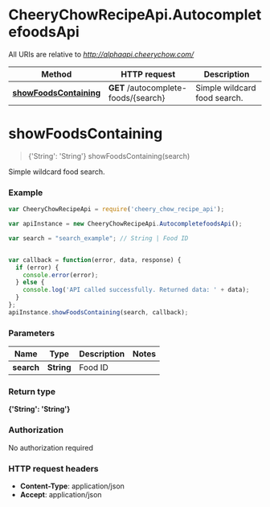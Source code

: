 # CheeryChowRecipeApi.AutocompletefoodsApi

All URIs are relative to *http://alphaapi.cheerychow.com/*

Method | HTTP request | Description
------------- | ------------- | -------------
[**showFoodsContaining**](AutocompletefoodsApi.md#showFoodsContaining) | **GET** /autocomplete-foods/{search} | Simple wildcard food search.


<a name="showFoodsContaining"></a>
# **showFoodsContaining**
> {&#39;String&#39;: &#39;String&#39;} showFoodsContaining(search)

Simple wildcard food search.

### Example
```javascript
var CheeryChowRecipeApi = require('cheery_chow_recipe_api');

var apiInstance = new CheeryChowRecipeApi.AutocompletefoodsApi();

var search = "search_example"; // String | Food ID


var callback = function(error, data, response) {
  if (error) {
    console.error(error);
  } else {
    console.log('API called successfully. Returned data: ' + data);
  }
};
apiInstance.showFoodsContaining(search, callback);
```

### Parameters

Name | Type | Description  | Notes
------------- | ------------- | ------------- | -------------
 **search** | **String**| Food ID | 

### Return type

**{&#39;String&#39;: &#39;String&#39;}**

### Authorization

No authorization required

### HTTP request headers

 - **Content-Type**: application/json
 - **Accept**: application/json

